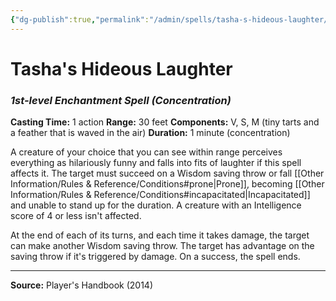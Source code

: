 ```yaml
---
{"dg-publish":true,"permalink":"/admin/spells/tasha-s-hideous-laughter/","hide":true,"updated":"2025-08-11T11:53:31.192+01:00"}
---
```


# Tasha's Hideous Laughter
### *1st-level Enchantment Spell* *(Concentration)*
**Casting Time:** 1 action
**Range:** 30 feet
**Components:** V, S, M (tiny tarts and a feather that is waved in the air)
**Duration:** 1 minute (concentration)

A creature of your choice that you can see within range perceives everything as hilariously funny and falls into fits of laughter if this spell affects it. The target must succeed on a Wisdom saving throw or fall [[Other Information/Rules & Reference/Conditions#prone\|Prone]], becoming [[Other Information/Rules & Reference/Conditions#incapacitated\|Incapacitated]] and unable to stand up for the duration. A creature with an Intelligence score of 4 or less isn't affected.

At the end of each of its turns, and each time it takes damage, the target can make another Wisdom saving throw. The target has advantage on the saving throw if it's triggered by damage. On a success, the spell ends.

---
**Source:** Player's Handbook (2014)